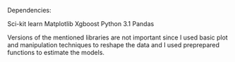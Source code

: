 Dependencies: 

Sci-kit learn
Matplotlib
Xgboost
Python 3.1
Pandas

Versions of the mentioned libraries are not important since I used basic plot and manipulation techniques to reshape the data and I used preprepared functions to estimate the models.

